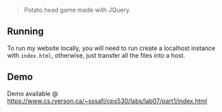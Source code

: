 > Potato head game made with JQuery.

## Running

To run my website locally, you will need to run create a localhost instance with `index.html`, otherwise, just transfer all the files into a host.

## Demo

Demo available @ https://www.cs.ryerson.ca/~sssafi/cps530/labs/lab07/part1/index.html
